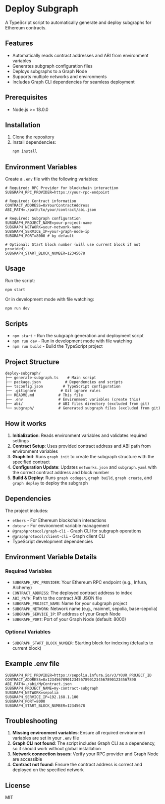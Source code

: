 # Deploy Subgraph

A TypeScript script to automatically generate and deploy subgraphs for Ethereum contracts.

## Features

- Automatically reads contract addresses and ABI from environment variables
- Generates subgraph configuration files
- Deploys subgraphs to a Graph Node
- Supports multiple networks and environments
- Includes Graph CLI dependencies for seamless deployment

## Prerequisites

- Node.js >= 18.0.0

## Installation

1. Clone the repository
2. Install dependencies:
   ```bash
   npm install
   ```

## Environment Variables

Create a `.env` file with the following variables:

```env
# Required: RPC Provider for blockchain interaction
SUBGRAPH_RPC_PROVIDER=https://your-rpc-endpoint

# Required: Contract information
CONTRACT_ADDRESS=0xYourContractAddress
ABI_PATH=./path/to/your/contract/abi.json

# Required: Subgraph configuration
SUBGRAPH_PROJECT_NAME=your-project-name
SUBGRAPH_NETWORK=your-network-name
SUBGRAPH_SERVICE_IP=your-graph-node-ip
SUBGRAPH_PORT=8000 # by default

# Optional: Start block number (will use current block if not provided)
SUBGRAPH_START_BLOCK_NUMBER=12345678
```

## Usage

Run the script:

```bash
npm start
```

Or in development mode with file watching:

```bash
npm run dev
```

## Scripts

- `npm start` - Run the subgraph generation and deployment script
- `npm run dev` - Run in development mode with file watching
- `npm run build` - Build the TypeScript project

## Project Structure

```
deploy-subgraph/
├── generate-subgraph.ts    # Main script
├── package.json           # Dependencies and scripts
├── tsconfig.json         # TypeScript configuration
├── .gitignore           # Git ignore rules
├── README.md           # This file
├── .env                # Environment variables (create this)
├── abi/                # ABI files directory (excluded from git)
└── subgraph/           # Generated subgraph files (excluded from git)
```

## How it works

1. **Initialization**: Reads environment variables and validates required settings
2. **Contract Setup**: Uses provided contract address and ABI path from environment variables
3. **Graph Init**: Runs `graph init` to create the subgraph structure with the specified contract
4. **Configuration Update**: Updates `networks.json` and `subgraph.yaml` with the correct contract address and block number
5. **Build & Deploy**: Runs `graph codegen`, `graph build`, `graph create`, and `graph deploy` to deploy the subgraph

## Dependencies

The project includes:
- `ethers` - For Ethereum blockchain interactions
- `dotenv` - For environment variable management
- `@graphprotocol/graph-cli` - Graph CLI for subgraph operations
- `@graphprotocol/client-cli` - Graph client CLI
- TypeScript development dependencies

## Environment Variable Details

### Required Variables

- `SUBGRAPH_RPC_PROVIDER`: Your Ethereum RPC endpoint (e.g., Infura, Alchemy)
- `CONTRACT_ADDRESS`: The deployed contract address to index
- `ABI_PATH`: Path to the contract ABI JSON file
- `SUBGRAPH_PROJECT_NAME`: Name for your subgraph project
- `SUBGRAPH_NETWORK`: Network name (e.g., mainnet, sepolia, base-sepolia)
- `SUBGRAPH_SERVICE_IP`: IP address of your Graph Node
- `SUBGRAPH_PORT`: Port of your Graph Node (default: 8000)

### Optional Variables

- `SUBGRAPH_START_BLOCK_NUMBER`: Starting block for indexing (defaults to current block)

## Example .env file

```env
SUBGRAPH_RPC_PROVIDER=https://sepolia.infura.io/v3/YOUR_PROJECT_ID
CONTRACT_ADDRESS=0x1234567890123456789012345678901234567890
ABI_PATH=./abi/MyContract.json
SUBGRAPH_PROJECT_NAME=my-contract-subgraph
SUBGRAPH_NETWORK=sepolia
SUBGRAPH_SERVICE_IP=192.168.1.100
SUBGRAPH_PORT=8000
SUBGRAPH_START_BLOCK_NUMBER=12345678
```

## Troubleshooting

1. **Missing environment variables**: Ensure all required environment variables are set in your `.env` file
2. **Graph CLI not found**: The script includes Graph CLI as a dependency, so it should work without global installation
3. **Network connection issues**: Verify your RPC provider and Graph Node are accessible
4. **Contract not found**: Ensure the contract address is correct and deployed on the specified network

## License

MIT 